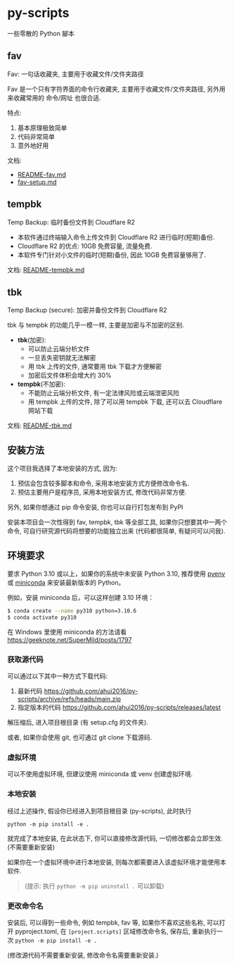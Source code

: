 # py-scripts

一些零散的 Python 腳本

## fav

Fav: 一句话收藏夹, 主要用于收藏文件/文件夹路径

Fav 是一个只有字符界面的命令行收藏夹, 主要用于收藏文件/文件夹路径,
另外用来收藏常用的 命令/网址 也很合适.

特点:

1. 基本原理极致简单
2. 代码非常简单
3. 意外地好用

文档:

- [README-fav.md](./docs/README-fav.md)
- [fav-setup.md](./docs/fav-setup.md)

## tempbk

Temp Backup: 临时备份文件到 Cloudflare R2

- 本软件通过终端输入命令上传文件到 Cloudflare R2 进行临时(短期)备份.
- Cloudflare R2 的优点: 10GB 免费容量, 流量免费.
- 本软件专门针对小文件的临时(短期)备份, 因此 10GB 免费容量够用了.

文档: [README-tempbk.md](./docs/README-tempbk.md)

## tbk

Temp Backup (secure): 加密并备份文件到 Cloudflare R2

tbk 与 tempbk 的功能几乎一模一样, 主要是加密与不加密的区别.

- **tbk**(加密):
  - 可以防止云端分析文件
  - 一旦丢失密钥就无法解密
  - 用 tbk 上传的文件, 通常要用 tbk 下载才方便解密
  - 加密后文件体积会增大约 30%
- **tempbk**(不加密):
  - 不能防止云端分析文件, 有一定法律风险或云端泄密风险 
  - 用 tempbk 上传的文件, 除了可以用 tempbk 下载, 还可以去 Cloudflare 网站下载

文档: [README-tbk.md](./docs/README-tbk.md)

## 安装方法

这个项目我选择了本地安装的方式, 因为:

1. 预估会包含较多脚本和命令, 采用本地安装方式方便修改命令名.
2. 预估主要用户是程序员, 采用本地安装方式, 修改代码非常方便.

另外, 如果你想通过 pip 命令安装, 你也可以自行打包发布到 PyPI 

安装本项目会一次性得到 fav, tempbk, tbk 等全部工具, 如果你只想要其中一两个命令,
可自行研究源代码将想要的功能独立出来 (代码都很简单, 有疑问可以问我).

## 环境要求

要求 Python 3.10 或以上，如果你的系统中未安装 Python 3.10,
推荐使用 [pyenv](https://github.com/pyenv/pyenv) 或
[miniconda](https://docs.conda.io/en/latest/miniconda.html)
来安装最新版本的 Python。

例如，安装 miniconda 后，可以这样创建 3.10 环境：

```sh
$ conda create --name py310 python=3.10.6
$ conda activate py310
```

在 Windows 里使用 miniconda 的方法请看 <https://geeknote.net/SuperMild/posts/1797>

### 获取源代码

可以通过以下其中一种方式下载代码:

1. 最新代码 <https://github.com/ahui2016/py-scripts/archive/refs/heads/main.zip>
2. 指定版本的代码 <https://github.com/ahui2016/py-scripts/releases/latest>

解压缩后, 进入项目根目录 (有 setup.cfg 的文件夹).

或者, 如果你会使用 git, 也可通过 git clone 下载源码.

### 虚拟环境

可以不使用虚拟环境, 但建议使用 miniconda 或 venv 创建虚拟环境.  

### 本地安装

经过上述操作, 假设你已经进入到项目根目录 (py-scripts), 此时执行

```commandline
python -m pip install -e .
```

就完成了本地安装, 在此状态下, 你可以直接修改源代码, 一切修改都会立即生效.
(不需要重新安装)

如果你在一个虚拟环境中进行本地安装, 则每次都需要进入该虚拟环境才能使用本软件.

> (提示: 执行 `python -m pip uninstall .` 可以卸载)

### 更改命令名

安装后, 可以得到一些命令, 例如 tempbk, fav 等, 如果你不喜欢这些名称,
可以打开 pyproject.toml, 在 `[project.scripts]` 区域修改命令名,
保存后, 重新执行一次 `python -m pip install -e .`

(修改源代码不需要重新安装, 修改命令名需要重新安装.)
